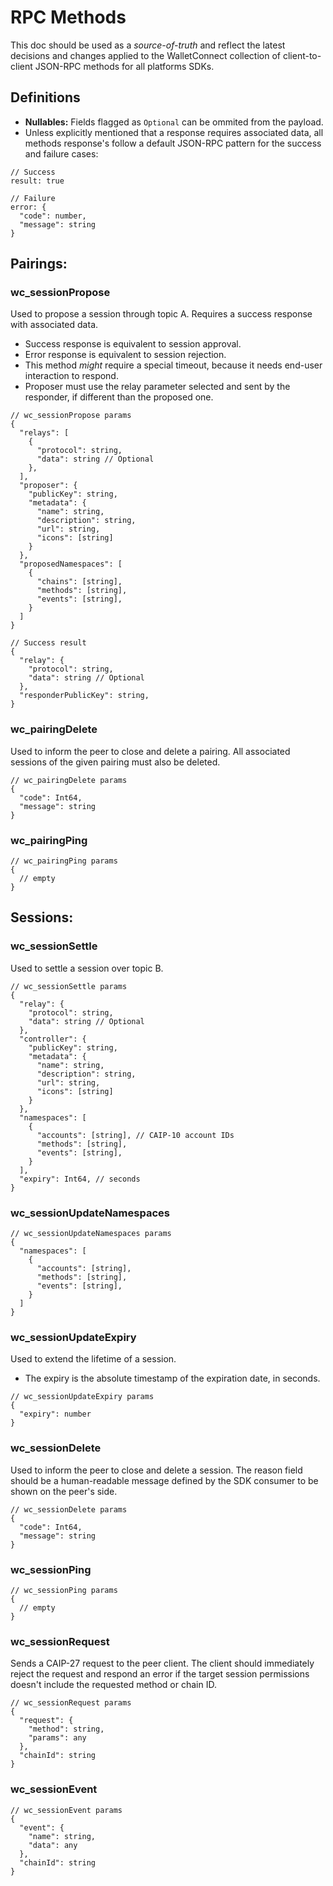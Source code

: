 # RPC Methods

This doc should be used as a _source-of-truth_ and reflect the latest decisions and changes applied to the WalletConnect collection of client-to-client JSON-RPC methods for all platforms SDKs.

## Definitions

- **Nullables:** Fields flagged as `Optional` can be ommited from the payload.
- Unless explicitly mentioned that a response requires associated data, all methods response's follow a default JSON-RPC pattern for the success and failure cases:

```jsonc
// Success
result: true

// Failure
error: {
  "code": number,
  "message": string
}
```

## Pairings:

### wc_sessionPropose

Used to propose a session through topic A. Requires a success response with associated data.

- Success response is equivalent to session approval.
- Error response is equivalent to session rejection.
- This method _might_ require a special timeout, because it needs end-user interaction to respond.
- Proposer must use the relay parameter selected and sent by the responder, if different than the proposed one.

```jsonc
// wc_sessionPropose params
{
  "relays": [
    {
      "protocol": string,
      "data": string // Optional
    },
  ],
  "proposer": {
    "publicKey": string,
    "metadata": {
      "name": string,
      "description": string,
      "url": string,
      "icons": [string]
    }
  },
  "proposedNamespaces": [
    {
      "chains": [string],
      "methods": [string],
      "events": [string],
    }
  ]
}
```

```jsonc
// Success result
{
  "relay": {
    "protocol": string,
    "data": string // Optional
  },
  "responderPublicKey": string,
}
```

### wc_pairingDelete

Used to inform the peer to close and delete a pairing. All associated sessions of the given pairing must also be deleted.

```jsonc
// wc_pairingDelete params
{
  "code": Int64,
  "message": string
}
```

### wc_pairingPing

```jsonc
// wc_pairingPing params
{
  // empty
}
```

## Sessions:

### wc_sessionSettle

Used to settle a session over topic B.

```jsonc
// wc_sessionSettle params
{
  "relay": {
    "protocol": string,
    "data": string // Optional
  },
  "controller": {
    "publicKey": string,
    "metadata": {
      "name": string,
      "description": string,
      "url": string,
      "icons": [string]
    }
  },
  "namespaces": [
    {
      "accounts": [string], // CAIP-10 account IDs
      "methods": [string],
      "events": [string],
    }
  ],
  "expiry": Int64, // seconds
}
```

### wc_sessionUpdateNamespaces

```jsonc
// wc_sessionUpdateNamespaces params
{
  "namespaces": [
    {
      "accounts": [string],
      "methods": [string],
      "events": [string],
    }
  ]
}
```

### wc_sessionUpdateExpiry

Used to extend the lifetime of a session.

- The expiry is the absolute timestamp of the expiration date, in seconds.

```jsonc
// wc_sessionUpdateExpiry params
{
  "expiry": number
}
```

### wc_sessionDelete

Used to inform the peer to close and delete a session. The reason field should be a human-readable message defined by the SDK consumer to be shown on the peer's side.

```jsonc
// wc_sessionDelete params
{
  "code": Int64,
  "message": string
}
```

### wc_sessionPing

```jsonc
// wc_sessionPing params
{
  // empty
}
```

### wc_sessionRequest

Sends a CAIP-27 request to the peer client. The client should immediately reject the request and respond an error if the target session permissions doesn't include the requested method or chain ID.

```jsonc
// wc_sessionRequest params
{
  "request": {
    "method": string,
    "params": any
  },
  "chainId": string
}
```

### wc_sessionEvent

```jsonc
// wc_sessionEvent params
{
  "event": {
    "name": string,
    "data": any
  },
  "chainId": string
}
```
